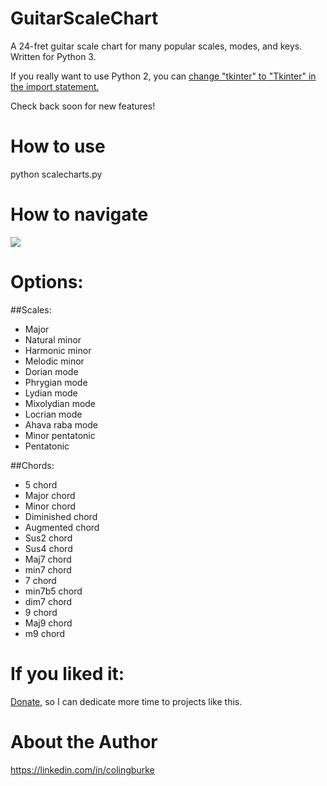 # GuitarScaleChart
A 24-fret guitar scale chart for many popular scales, modes, and keys.  
Written for Python 3.

If you really want to use Python 2, you can [change "tkinter" to "Tkinter" in the import statement.](https://docs.python.org/2/library/tkinter.html)

Check back soon for new features!

# How to use
  python scalecharts.py

# How to navigate
![](http://i.imgur.com/rILNroA.gif)

# Options:
##Scales:
 * Major
 * Natural minor
 * Harmonic minor
 * Melodic minor
 * Dorian mode
 * Phrygian mode
 * Lydian mode
 * Mixolydian mode
 * Locrian mode
 * Ahava raba mode
 * Minor pentatonic
 * Pentatonic

##Chords:
 * 5 chord
 * Major chord
 * Minor chord
 * Diminished chord
 * Augmented chord
 * Sus2 chord
 * Sus4 chord
 * Maj7 chord
 * min7 chord
 * 7 chord
 * min7b5 chord
 * dim7 chord
 * 9 chord
 * Maj9 chord
 * m9 chord

# If you liked it:

[Donate](https://www.paypal.me/gitcraw), so I can dedicate more time to projects like this.

# About the Author

https://linkedin.com/in/colingburke
